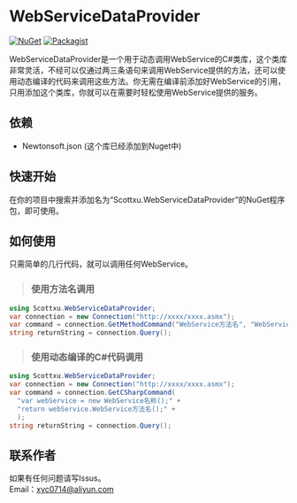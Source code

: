# WebServiceDataProvider
[![NuGet](https://img.shields.io/badge/NuGet-Scottxu.WebServiceDataProvider-yellow.svg)](https://www.nuget.org/packages/Scottxu.WebServiceDataProvider/)
[![Packagist](https://img.shields.io/packagist/l/doctrine/orm.svg)](https://mit-license.org/)

WebServiceDataProvider是一个用于动态调用WebService的C#类库，这个类库非常灵活，不经可以仅通过两三条语句来调用WebService提供的方法，还可以使用动态编译的代码来调用这些方法。你无需在编译前添加好WebService的引用，只用添加这个类库，你就可以在需要时轻松使用WebService提供的服务。

## 依赖
* Newtonsoft.json (这个库已经添加到Nuget中)

## 快速开始
在你的项目中搜索并添加名为“Scottxu.WebServiceDataProvider”的NuGet程序包，即可使用。

## 如何使用
只需简单的几行代码，就可以调用任何WebService。

>### 使用方法名调用
```C#
using Scottxu.WebServiceDataProvider;
var connection = new Connection("http://xxxx/xxxx.asmx");
var command = connection.GetMethodCommand("WebService方法名", "WebService名称");
string returnString = connection.Query();
```

>### 使用动态编译的C#代码调用
```C#
using Scottxu.WebServiceDataProvider;
var connection = new Connection("http://xxxx/xxxx.asmx");
var command = connection.GetCSharpCommand(
  "var webService = new WebService名称();" +
  "return webService.WebService方法名();" +
  );
string returnString = connection.Query();
```
## 联系作者
如果有任何问题请写Issus。<br/>
Email：xyc0714@aliyun.com
